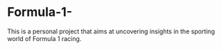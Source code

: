 # Formula-1-
This is a personal project that aims at uncovering insights in the sporting world of Formula 1 racing. 
